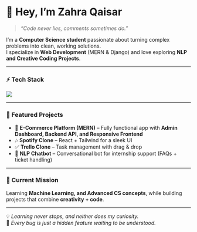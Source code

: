# 👋 Hey, I’m Zahra Qaisar  

> *“Code never lies, comments sometimes do.”*  

I’m a **Computer Science student** passionate about turning complex problems into clean, working solutions.  
I specialize in **Web Development** (MERN & Django) and love exploring **NLP and Creative Coding Projects**.  

---

### ⚡ Tech Stack  
<p align="left">
  <img src="https://skillicons.dev/icons?i=js,python,postgres,mongodb,express,react,nodejs,django,git,github,tailwind" />
</p>

---

### 🚀 Featured Projects  
- 🛒 **E-Commerce Platform (MERN)** – Fully functional app with **Admin Dashboard, Backend API, and Responsive Frontend**  
- 🎶 **Spotify Clone** – React + Tailwind for a sleek UI  
- ✅ **Trello Clone** – Task management with drag & drop  
- 🤖 **NLP Chatbot** – Conversational bot for internship support (FAQs + ticket handling)  

---

### 🌱 Current Mission  
Learning **Machine Learning, and Advanced CS concepts**, while building projects that combine **creativity + code**.  

---

💡 *Learning never stops, and neither does my curiosity.*  
🎯 *Every bug is just a hidden feature waiting to be understood.*  
